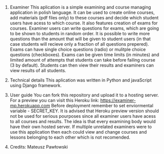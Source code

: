 1. Examiner
This aplication is a simple examining and course managing application in polish language. It can be used to create online courses, add materials (pdf files only) to these courses and decide which student users have acess to which course. It also features creation of exams for courses. Examiner users can write questions for exams, which are going to be shown to students in random order. It is possible to write more questions than the amount that will be given to student users (in that case students will recieve only a fraction of all questions prepered). Exams can have single choice questions (radio) or mulitple choice questions (checkboxes). Exams can be given time limits (in minutes) and limited amount of attempts that students can take before failing course (3 by default). Students can then view their results and examiners can view results of all students.

2. Technical details
This aplication was written in Python and javaScript using Django framework.

3. User guide
You can fork this repository and upload it to a hosting server.
For a preview you can visit this Heroku link: https://examiner-mp.herokuapp.com
Before deployment remember to set enviormental variable - SECRET_KEY.
It is advised that Heroku preview version should not be used for serious pourposes since all examiner users have acess to all courses and results. The idea is that every examining body would have their own hosted server. If multiple unrelated examiners were to use this application then each could view and change courses and lessons belonging to each other which is not recomended.

4. Credits:
Mateusz Pawłowski